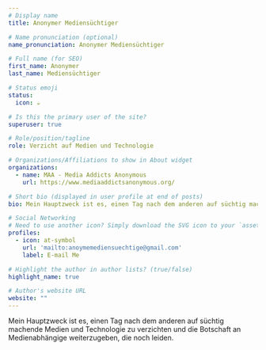 ```yaml
---
# Display name
title: Anonymer Mediensüchtiger

# Name pronunciation (optional)
name_pronunciation: Anonymer Mediensüchtiger

# Full name (for SEO)
first_name: Anonymer
last_name: Mediensüchtiger

# Status emoji
status:
  icon: ☕️

# Is this the primary user of the site?
superuser: true

# Role/position/tagline
role: Verzicht auf Medien und Technologie

# Organizations/Affiliations to show in About widget
organizations:
  - name: MAA - Media Addicts Anonymous
    url: https://www.mediaaddictsanonymous.org/

# Short bio (displayed in user profile at end of posts)
bio: Mein Hauptzweck ist es, einen Tag nach dem anderen auf süchtig machende Medien und Technologie zu verzichten und die Botschaft an Medienabhängige weiterzugeben, die noch leiden.

# Social Networking
# Need to use another icon? Simply download the SVG icon to your `assets/media/icons/` folder.
profiles:
  - icon: at-symbol
    url: 'mailto:anoymemediensuechtige@gmail.com'
    label: E-mail Me

# Highlight the author in author lists? (true/false)
highlight_name: true

# Author's website URL
website: ""
---
```

Mein Hauptzweck ist es, einen Tag nach dem anderen auf süchtig machende Medien und Technologie zu verzichten und die Botschaft an Medienabhängige weiterzugeben, die noch leiden.